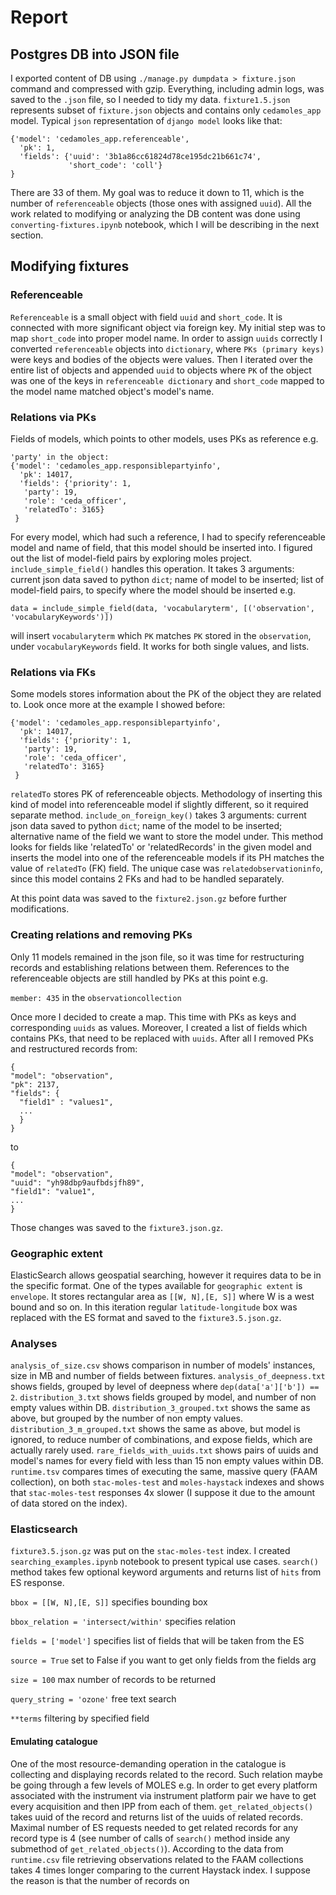 # Report 
## Postgres DB into JSON file
I exported content of DB using `./manage.py dumpdata > fixture.json` command and compressed with gzip. Everything, including admin logs, was saved to the `.json` file, so I needed to tidy my data. `fixture1.5.json` represents subset of `fixture.json` objects and contains only `cedamoles_app` model. Typical `json` representation of `django model` looks like that:
```
{'model': 'cedamoles_app.referenceable',
  'pk': 1,
  'fields': {'uuid': '3b1a86cc61824d78ce195dc21b661c74',
             'short_code': 'coll'}
}
```
There are 33 of them. My goal was to reduce it down to 11, which is the number of `referenceable` objects (those ones with assigned `uuid`). All the work related to modifying or analyzing the DB content was done using `converting-fixtures.ipynb` notebook, which I will be describing in the next section.
## Modifying fixtures
### Referenceable
`Referenceable` is a small object with field `uuid` and `short_code`. It is connected with more significant object via foreign key. My initial step was to map `short_code` into proper model name. In order to assign `uuids` correctly I converted `referenceable` objects into `dictionary`, where `PKs (primary keys)` were keys and bodies of the objects were values. Then I iterated over the entire list of objects and appended `uuid` to objects where `PK` of the object was one of the keys in `referenceable dictionary` and `short_code` mapped to the model name matched object's model's name.

### Relations via PKs
Fields of models, which points to other models, uses PKs as reference e.g.
```
'party' in the object:
{'model': 'cedamoles_app.responsiblepartyinfo',
  'pk': 14017,
  'fields': {'priority': 1,
   'party': 19,
   'role': 'ceda_officer',
   'relatedTo': 3165}
 }
```
For every model, which had such a reference, I had to specify referenceable model and name of field, that this model should be inserted into. I figured out the list of model-field pairs by exploring moles project. `include_simple_field()` handles this operation. It takes 3 arguments: current json data saved to python `dict`; name of model to be inserted; list of model-field pairs, to specify where the model should be inserted e.g.
```
data = include_simple_field(data, 'vocabularyterm', [('observation', 'vocabularyKeywords')])
```
will insert `vocabularyterm` which `PK` matches `PK` stored in the `observation`, under `vocabularyKeywords` field. It works for both single values, and lists. 

### Relations via FKs
Some models stores information about the PK of the object they are related to. Look once more at the example I showed before:
```
{'model': 'cedamoles_app.responsiblepartyinfo',
  'pk': 14017,
  'fields': {'priority': 1,
   'party': 19,
   'role': 'ceda_officer',
   'relatedTo': 3165}
 }
```
`relatedTo` stores PK of referenceable objects. Methodology of inserting this kind of model into referenceable model if slightly different, so it required separate method. `include_on_foreign_key()` takes 3 arguments: current json data saved to python `dict`; name of the model to be inserted; alternative name of the field we want to store the model under. This method looks for fields like 'relatedTo' or 'relatedRecords' in the given model and inserts the model into one of the referenceable models if its PH matches the value of `relatedTo` (FK) field. The unique case was `relatedobservationinfo`, since this model contains 2 FKs and had to be handled separately. 

At this point data was saved to the `fixture2.json.gz` before further modifications. 

### Creating relations and removing PKs
Only 11 models remained in the json file, so it was time for restructuring records and establishing relations between them. References to the referenceable objects are still handled by PKs at this point e.g.

`member: 435` in the `observationcollection`

Once more I decided to create a map. This time with PKs as keys and corresponding `uuids` as values. Moreover, I created a list of fields which contains PKs, that need to be replaced with `uuids`. After all I removed PKs and restructured records from:
```
{
"model": "observation",
"pk": 2137,
"fields": {
  "field1" : "values1",
  ...
  }
}
```
to
```
{
"model": "observation",
"uuid": "yh98dbp9aufbdsjfh89",
"field1": "value1",
...
}
```
Those changes was saved to the `fixture3.json.gz`.
### Geographic extent
ElasticSearch allows geospatial searching, however it requires data to be in the specific format. One of the types available for `geographic extent` is `envelope`. It stores rectangular area as `[[W, N],[E, S]]` where W is a west bound and so on. In this iteration regular `latitude-longitude` box was replaced with the ES format and saved to the `fixture3.5.json.gz`.

### Analyses
`analysis_of_size.csv` shows comparison in number of models' instances, size in MB and number of fields between fixtures.
`analysis_of_deepness.txt` shows fields, grouped by level of deepness where `dep(data['a']['b']) == 2`. 
`distribution_3.txt` shows fields grouped by model, and number of non empty values within DB.
`distribution_3_grouped.txt` shows the same as above, but grouped by the number of non empty values.
`distribution_3_m_grouped.txt` shows the same as above, but model is ignored, to reduce number of combinations, and expose fields, which are actually rarely used.
`rare_fields_with_uuids.txt` shows pairs of uuids and model's names for every field with less than 15 non empty values within DB.
`runtime.tsv` compares times of executing the same, massive query (FAAM collection), on both `stac-moles-test` and `moles-haystack` indexes and shows that `stac-moles-test` responses 4x slower (I suppose it due to the amount of data stored on the index).

### Elasticsearch
`fixture3.5.json.gz` was put on the `stac-moles-test` index. I created `searching_examples.ipynb` notebook to present typical use cases. `search()` method takes few optional keyword arguments and returns list of `hits` from ES response. 

`bbox = [[W, N],[E, S]]` specifies bounding box 

`bbox_relation = 'intersect/within'` specifies relation

`fields = ['model']` specifies list of fields that will be taken from the ES

`source = True` set to False if you want to get only fields from the fields arg

`size = 100` max number of records to be returned 

`query_string = 'ozone'` free text search

`**terms` filtering by specified field

#### Emulating catalogue
One of the most resource-demanding operation in the catalogue is collecting and displaying records related to the record. Such relation maybe be going through a few levels of MOLES e.g. In order to get every platform associated with the instrument via instrument platform pair we have to get every acquisition and then IPP from each of them. `get_related_objects()` takes uuid of the record and returns list of the uuids of related records. Maximal number of ES requests needed to get related records for any record type is 4 (see number of calls of `search()` method inside any submethod of `get_related_objects()`). According to the data from `runtime.csv` file retrieving observations related to the FAAM collections takes 4 times longer comparing to the current Haystack index. I suppose the reason is that the number of records on 
